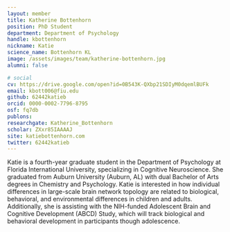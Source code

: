 ```yaml
---
layout: member
title: Katherine Bottenhorn
position: PhD Student
department: Department of Psychology
handle: kbottenhorn
nickname: Katie
science_name: Bottenhorn KL
image: /assets/images/team/katherine-bottenhorn.jpg
alumni: false

# social
cv: https://drive.google.com/open?id=0B543K-QXbp21SDIyM0dqemlBUFk
email: kbott006@fiu.edu
github: 62442katieb
orcid: 0000-0002-7796-8795
osf: fq7db
publons:
researchgate: Katherine_Bottenhorn
scholar: ZXxr85IAAAAJ
site: katiebottenhorn.com
twitter: 62442katieb
---
```



Katie is a fourth-year graduate student in the Department of Psychology at Florida International University, specializing in Cognitive Neuroscience. She graduated from Auburn University (Auburn, AL) with dual Bachelor of Arts degrees in Chemistry and Psychology. Katie is interested in how individual differences in large-scale brain network topology are related to biological, behavioral, and environmental differences in children and adults. Additionally, she is assisting with the NIH-funded Adolescent Brain and Cognitive Development (ABCD) Study, which will track biological and behavioral development in participants though adolescence.
